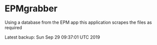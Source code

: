 # EPMgrabber
Using a database from the EPM app this application scrapes the files as required


Latest backup: Sun Sep 29 09:37:01 UTC 2019
